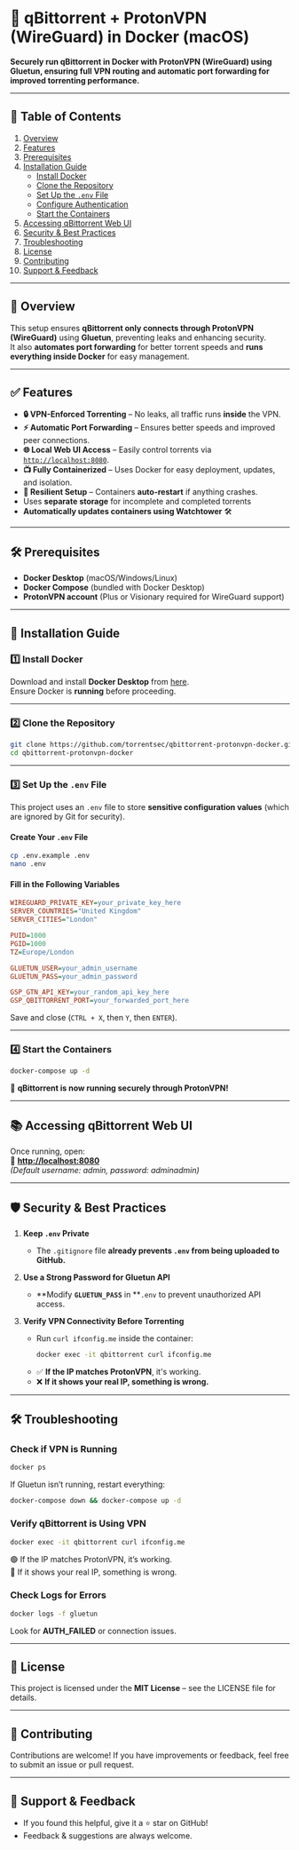 # 🏰️ qBittorrent + ProtonVPN (WireGuard) in Docker (macOS)

**Securely run qBittorrent in Docker with ProtonVPN (WireGuard) using Gluetun, ensuring full VPN routing and automatic port forwarding for improved torrenting performance.**

&#x20;

---

## 📌 Table of Contents

1. [Overview](#overview)
2. [Features](#features)
3. [Prerequisites](#prerequisites)
4. [Installation Guide](#installation-guide)
   - [Install Docker](#install-docker)
   - [Clone the Repository](#clone-the-repository)
   - [Set Up the ](#set-up-the-env-file)[`.env`](#set-up-the-env-file)[ File](#set-up-the-env-file)
   - [Configure Authentication](#configure-authentication)
   - [Start the Containers](#start-the-containers)
5. [Accessing qBittorrent Web UI](#accessing-qbittorrent-web-ui)
6. [Security & Best Practices](#security--best-practices)
7. [Troubleshooting](#troubleshooting)
8. [License](#license)
9. [Contributing](#contributing)
10. [Support & Feedback](#support--feedback)

---

## 🔹 Overview

This setup ensures **qBittorrent only connects through ProtonVPN (WireGuard)** using **Gluetun**, preventing leaks and enhancing security.\
It also **automates port forwarding** for better torrent speeds and **runs everything inside Docker** for easy management.

---

## ✅ Features

- **🔒 VPN-Enforced Torrenting** – No leaks, all traffic runs **inside** the VPN.
- **⚡ Automatic Port Forwarding** – Ensures better speeds and improved peer connections.
- **🌐 Local Web UI Access** – Easily control torrents via [`http://localhost:8080`](http://localhost:8080).
- **📺 Fully Containerized** – Uses Docker for easy deployment, updates, and isolation.
- **🔄 Resilient Setup** – Containers **auto-restart** if anything crashes.
- Uses **separate storage** for incomplete and completed torrents
- **Automatically updates containers using Watchtower** 🛠️

---

## 🛠️ Prerequisites

- **Docker Desktop** (macOS/Windows/Linux)
- **Docker Compose** (bundled with Docker Desktop)
- **ProtonVPN account** (Plus or Visionary required for WireGuard support)

---

## 📂 Installation Guide

### **1️⃣ Install Docker**

Download and install **Docker Desktop** from [here](https://www.docker.com/products/docker-desktop/).\
Ensure Docker is **running** before proceeding.

---

### **2️⃣ Clone the Repository**

```sh
git clone https://github.com/torrentsec/qbittorrent-protonvpn-docker.git
cd qbittorrent-protonvpn-docker
```

---

### **3️⃣ Set Up the **`.env`** File**

This project uses an `.env` file to store **sensitive configuration values** (which are ignored by Git for security).

#### **Create Your **`.env`** File**

```sh
cp .env.example .env
nano .env
```

#### **Fill in the Following Variables**

```ini
WIREGUARD_PRIVATE_KEY=your_private_key_here
SERVER_COUNTRIES="United Kingdom"
SERVER_CITIES="London"

PUID=1000
PGID=1000
TZ=Europe/London

GLUETUN_USER=your_admin_username
GLUETUN_PASS=your_admin_password

GSP_GTN_API_KEY=your_random_api_key_here
GSP_QBITTORRENT_PORT=your_forwarded_port_here
```

Save and close (`CTRL + X`, then `Y`, then `ENTER`).

---

### **4️⃣ Start the Containers**

```sh
docker-compose up -d
```

🚀 **qBittorrent is now running securely through ProtonVPN!**

---

## 📚 Accessing qBittorrent Web UI

Once running, open:\
📌 [**http://localhost:8080**](http://localhost:8080)\
*(Default username: admin, password: adminadmin)*

---

## 🛡️ Security & Best Practices

1. **Keep **`.env`** Private**

   - The `.gitignore` file **already prevents **`.env`** from being uploaded to GitHub.**

2. **Use a Strong Password for Gluetun API**

   - **Modify **`GLUETUN_PASS`** in **`.env` to prevent unauthorized API access.

3. **Verify VPN Connectivity Before Torrenting**

   - Run `curl ifconfig.me` inside the container:
     ```sh
     docker exec -it qbittorrent curl ifconfig.me
     ```
   - ✅ **If the IP matches ProtonVPN**, it's working.
   - ❌ **If it shows your real IP, something is wrong.**

---

## 🛠️ Troubleshooting

### **Check if VPN is Running**

```sh
docker ps
```

If Gluetun isn’t running, restart everything:

```sh
docker-compose down && docker-compose up -d
```

### **Verify qBittorrent is Using VPN**

```sh
docker exec -it qbittorrent curl ifconfig.me
```

🟢 If the IP matches ProtonVPN, it’s working.\
🔴 If it shows your real IP, something is wrong.

### **Check Logs for Errors**

```sh
docker logs -f gluetun
```

Look for **AUTH\_FAILED** or connection issues.

---

## 💎 License

This project is licensed under the **MIT License** – see the LICENSE file for details.

---

## 💪 Contributing

Contributions are welcome! If you have improvements or feedback, feel free to submit an issue or pull request.

---

## 💬 Support & Feedback

- If you found this helpful, give it a ⭐ star on GitHub!
- Feedback & suggestions are always welcome.

